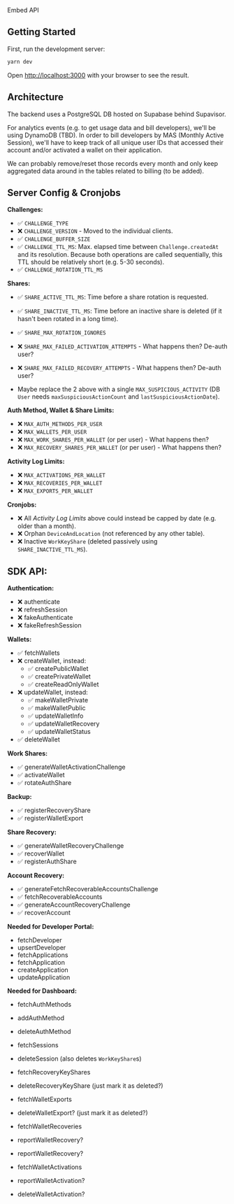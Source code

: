Embed API

## Getting Started

First, run the development server:

```bash
yarn dev
```

Open [http://localhost:3000](http://localhost:3000) with your browser to see the result.

## Architecture

The backend uses a PostgreSQL DB hosted on Supabase behind Supavisor.

For analytics events (e.g. to get usage data and bill developers), we'll be using DynamoDB (TBD). In order to bill developers by MAS (Monthly Active Session),
we'll have to keep track of all unique user IDs that accessed their account and/or activated a wallet on their application.

We can probably remove/reset those records every month and only keep aggregated data around in the tables related to billing (to be added).

## Server Config & Cronjobs

**Challenges:**

- ✅ `CHALLENGE_TYPE`
- ❌ `CHALLENGE_VERSION` - Moved to the individual clients.
- ✅ `CHALLENGE_BUFFER_SIZE`
- ✅ `CHALLENGE_TTL_MS`: Max. elapsed time between `Challenge.createdAt` and its resolution. Because both operations
  are called sequentially, this TTL should be relatively short (e.g. 5-30 seconds).
- ✅ `CHALLENGE_ROTATION_TTL_MS`

**Shares:**

- ✅ `SHARE_ACTIVE_TTL_MS`: Time before a share rotation is requested.
- ✅ `SHARE_INACTIVE_TTL_MS`: Time before an inactive share is deleted (if it hasn't been rotated in a long time).
- ✅ `SHARE_MAX_ROTATION_IGNORES`

- ❌ `SHARE_MAX_FAILED_ACTIVATION_ATTEMPTS` - What happens then? De-auth user?
- ❌ `SHARE_MAX_FAILED_RECOVERY_ATTEMPTS` - What happens then? De-auth user?
- Maybe replace the 2 above with a single `MAX_SUSPICIOUS_ACTIVITY` (DB `User` needs `maxSuspiciousActionCount` and
  `lastSuspiciousActionDate`).

**Auth Method, Wallet & Share Limits:**

- ❌ `MAX_AUTH_METHODS_PER_USER`
- ❌ `MAX_WALLETS_PER_USER`
- ❌ `MAX_WORK_SHARES_PER_WALLET` (or per user) - What happens then?
- ❌ `MAX_RECOVERY_SHARES_PER_WALLET` (or per user) - What happens then?

**Activity Log Limits:**

- ❌ `MAX_ACTIVATIONS_PER_WALLET`
- ❌ `MAX_RECOVERIES_PER_WALLET`
- ❌ `MAX_EXPORTS_PER_WALLET`

**Cronjobs:**

- ❌ All _Activity Log Limits_ above could instead be capped by date (e.g. older than a month).
- ❌ Orphan `DeviceAndLocation` (not referenced by any other table).
- ❌ Inactive `WorkKeyShare` (deleted passively using `SHARE_INACTIVE_TTL_MS`).

## SDK API:

**Authentication:**
- ❌ authenticate
- ❌ refreshSession
- ❌ fakeAuthenticate
- ❌ fakeRefreshSession

**Wallets:**
- ✅ fetchWallets
- ❌ createWallet, instead:
  - ✅ createPublicWallet
  - ✅ createPrivateWallet
  - ✅ createReadOnlyWallet
- ❌ updateWallet, instead:
  - ✅ makeWalletPrivate
  - ✅ makeWalletPublic
  - ✅ updateWalletInfo
  - ✅ updateWalletRecovery
  - ✅ updateWalletStatus
- ✅ deleteWallet

**Work Shares:**
- ✅ generateWalletActivationChallenge
- ✅ activateWallet
- ✅ rotateAuthShare

**Backup:**
- ✅ registerRecoveryShare
- ✅ registerWalletExport

**Share Recovery:**
- ✅ generateWalletRecoveryChallenge
- ✅ recoverWallet
- ✅ registerAuthShare

**Account Recovery:**
- ✅ generateFetchRecoverableAccountsChallenge
- ✅ fetchRecoverableAccounts
- ✅ generateAccountRecoveryChallenge
- ✅ recoverAccount

**Needed for Developer Portal:**

- fetchDeveloper
- upsertDeveloper
- fetchApplications
- fetchApplication
- createApplication
- updateApplication

**Needed for Dashboard:**

- fetchAuthMethods
- addAuthMethod
- deleteAuthMethod

- fetchSessions
- deleteSession (also deletes `WorkKeyShare`s)

- fetchRecoveryKeyShares
- deleteRecoveryKeyShare (just mark it as deleted?)

- fetchWalletExports
- deleteWalletExport? (just mark it as deleted?)

- fetchWalletRecoveries
- reportWalletRecovery?
- reportWalletRecovery?

- fetchWalletActivations
- reportWalletActivation?
- deleteWalletActivation?
